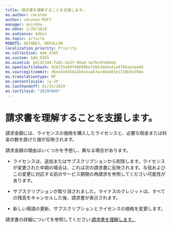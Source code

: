 ```yaml
---
title: 請求書を理解することを支援します。
ms.author: cmcatee
author: cmcatee-MSFT
manager: mnirkhe
ms.date: 2/20/2018
ms.audience: Admin
ms.topic: article
ROBOTS: NOINDEX, NOFOLLOW
localization_priority: Priority
ms.collection: Adm_O365
ms.custom: Adm_O365
ms.assetid: bdcd1344-7a01-4a3f-90ad-3e7bc0f684a9
ms.openlocfilehash: 82bf25d69f88699bef2663de5e41a9796ae1ea08
ms.sourcegitcommit: d6ea5e9458a2b8ceaab3ac4bd483e1130b9a398a
ms.translationtype: MT
ms.contentlocale: ja-JP
ms.lasthandoff: 01/15/2019
ms.locfileid: "28297849"
---
```

# <a name="help-understanding-your-bill"></a>請求書を理解することを支援します。

請求金額には、ライセンスの価格を購入したライセンスと、必要な税金または料金の数を掛けた値が反映されます。
  
請求金額の理由はいくつかを予想し、異なる場合があります。
  
- ライセンスは、追加またはサブスクリプションから削除します。ライセンスが変更された中期の場合は、これは次の請求書に反映されます。与信およびこの変更に対応する前のサービス期間の再請求を参照してください可能性があります。
    
- サブスクリプションが取り消されました。マイナスのクレジットは、すべての残高をキャンセルした後、請求書が表示されます。
    
- 新しい用語の更新、サブスクリプションとライセンスの価格を変更します。
    
請求書の詳細についてを参照してください:[請求書を理解します。](https://support.office.com/article/0724b428-fb59-4962-8c37-6674166d7507)
  

